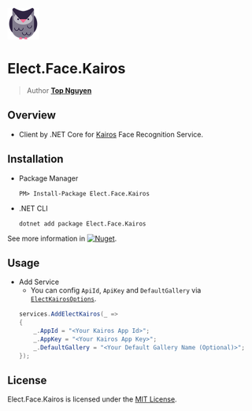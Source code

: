 ﻿![Logo](../../../Logo.png)
# Elect.Face.Kairos
> Author [**Top Nguyen**](http://topnguyen.com)

## Overview
 - Client by .NET Core for [Kairos](https://kairos.com) Face Recognition Service.

## Installation
 - Package Manager
    ```
    PM> Install-Package Elect.Face.Kairos
    ```

 - .NET CLI
    ```
    dotnet add package Elect.Face.Kairos
    ```

See more information in [![Nuget](https://buildstats.info/nuget/Elect.Face.Kairos)](https://www.nuget.org/packages/Elect.Face.Kairos/).

## Usage
 - Add Service
    + You can config `ApiId`, `ApiKey` and `DefaultGallery` via [`ElectKairosOptions`](Models/ElectKairosOptions.cs).
    ```c#
    services.AddElectKairos(_ =>
    {
        _.AppId = "<Your Kairos App Id>";
        _.AppKey = "<Your Kairos App Key>";
        _.DefaultGallery = "<Your Default Gallery Name (Optional)>";
    });
    ```
    
## License
Elect.Face.Kairos is licensed under the [MIT License](../../../LICENSE).